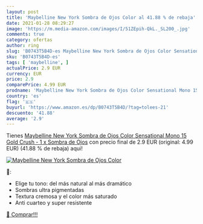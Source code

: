 ```yaml
---
layout: post
title: 'Maybelline New York Sombra de Ojos Color al 41.88 % de rebaja'
date: 2021-01-28 08:29:27
image: 'https://m.media-amazon.com/images/I/51ZEpih-QkL._SL200_.jpg'
comments: true
category: ofertas
author: ring
slug: 'B0743T5B4D-es Maybelline New York Sombra de Ojos Color Sensational Mono...'
sku: 'B0743T5B4D-es'
tags: [ 'maybelline', ]
actualPrice: 2.9 EUR
currency: EUR
price: 2.9
comparePrice: 4.99 EUR
prodname: 'Maybelline New York Sombra de Ojos Color Sensational Mono 15 Gold Crush - 1 x Sombra de Ojos'
country: 'es'
flag: '🇪🇸'
buyurl: 'https://www.amazon.es/dp/B0743T5B4D/?tag=tolees-21'
descuento: '41.88'
average: '2.9'
---
```


Tienes [Maybelline New York Sombra de Ojos Color Sensational Mono 15 Gold Crush - 1 x Sombra de Ojos](https://www.amazon.es/dp/B0743T5B4D/?tag=tolees-21) con precio final de  2.9 EUR (original: 4.99 EUR) (41.88 %  de rebaja) aqui!

[![Maybelline New York Sombra de Ojos Color](https://m.media-amazon.com/images/I/51ZEpih-QkL._SL200_.jpg)](https://www.amazon.es/dp/B0743T5B4D/?tag=tolees-21)

🔎:

- Elige tu tono: del más natural al más dramático
- Sombras ultra pigmentadas
- Textura cremosa y el color más saturado
- Anti cuarteo y super resistente

[🛒 Comprar!!!](https://www.amazon.es/dp/B0743T5B4D/?tag=tolees-21)
